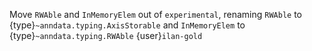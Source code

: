 Move `RWAble` and `InMemoryElem` out of `experimental`, renaming `RWAble` to {type}`~anndata.typing.AxisStorable` and `InMemoryElem` to {type}`~anndata.typing.RWAble` {user}`ilan-gold`
